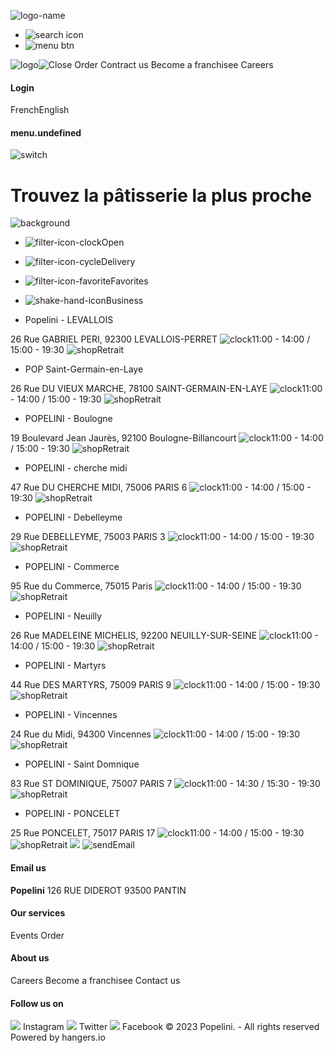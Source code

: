 ![logo-name](https://www.popelini.com/images/src/assets/popelini/icons/logo1-\[sha512:hash:base64:7\].svg)
  * ![search icon](https://www.popelini.com/images/src/assets/popelini/icons/search-\[sha512:hash:base64:7\].svg)
  * ![menu btn](https://www.popelini.com/images/src/assets/patisserie_margot/icons/menu-\[sha512:hash:base64:7\].svg)


![logo](https://www.popelini.com/images/src/assets/popelini/icons/logo1-\[sha512:hash:base64:7\].svg)![Close](https://www.popelini.com/images/src/assets/patisserie_margot/icons/cross-\[sha512:hash:base64:7\].svg)
Order
Contract us
Become a franchisee
Careers
#### Login
FrenchEnglish
#### menu.undefined
![switch](https://www.popelini.com/images/src/assets/patisserie_margot/icons/switch1-\[sha512:hash:base64:7\].svg)
# Trouvez la pâtisserie la plus proche
![background](https://www.popelini.com/images/src/assets/popelini/photos/shop_salesman-\[sha512:hash:base64:7\].png)
  * ![filter-icon-clock](https://www.popelini.com/images/src/images/clock_green-\[sha512:hash:base64:7\].svg)Open
  * ![filter-icon-cycle](https://www.popelini.com/images/src/images/cycle_green-\[sha512:hash:base64:7\].svg)Delivery
  * ![filter-icon-favorite](https://www.popelini.com/images/src/images/favorite_green-\[sha512:hash:base64:7\].svg)Favorites
  * ![shake-hand-icon](https://www.popelini.com/images/src/images/shake_hand-\[sha512:hash:base64:7\].svg)Business


  * Popelini - LEVALLOIS


26 Rue GABRIEL PERI, 92300 LEVALLOIS-PERRET
![clock](https://www.popelini.com/images/src/images/clock_black-\[sha512:hash:base64:7\].svg)11:00 - 14:00 / 15:00 - 19:30
![shop](https://www.popelini.com/images/src/images/shop_black-\[sha512:hash:base64:7\].svg)Retrait
  * POP Saint-Germain-en-Laye


26 Rue DU VIEUX MARCHE, 78100 SAINT-GERMAIN-EN-LAYE
![clock](https://www.popelini.com/images/src/images/clock_black-\[sha512:hash:base64:7\].svg)11:00 - 14:00 / 15:00 - 19:30
![shop](https://www.popelini.com/images/src/images/shop_black-\[sha512:hash:base64:7\].svg)Retrait
  * POPELINI - Boulogne


19 Boulevard Jean Jaurès, 92100 Boulogne-Billancourt
![clock](https://www.popelini.com/images/src/images/clock_black-\[sha512:hash:base64:7\].svg)11:00 - 14:00 / 15:00 - 19:30
![shop](https://www.popelini.com/images/src/images/shop_black-\[sha512:hash:base64:7\].svg)Retrait
  * POPELINI - cherche midi


47 Rue DU CHERCHE MIDI, 75006 PARIS 6
![clock](https://www.popelini.com/images/src/images/clock_black-\[sha512:hash:base64:7\].svg)11:00 - 14:00 / 15:00 - 19:30
![shop](https://www.popelini.com/images/src/images/shop_black-\[sha512:hash:base64:7\].svg)Retrait
  * POPELINI - Debelleyme


29 Rue DEBELLEYME, 75003 PARIS 3
![clock](https://www.popelini.com/images/src/images/clock_black-\[sha512:hash:base64:7\].svg)11:00 - 14:00 / 15:00 - 19:30
![shop](https://www.popelini.com/images/src/images/shop_black-\[sha512:hash:base64:7\].svg)Retrait
  * POPELINI - Commerce


95 Rue du Commerce, 75015 Paris
![clock](https://www.popelini.com/images/src/images/clock_black-\[sha512:hash:base64:7\].svg)11:00 - 14:00 / 15:00 - 19:30
![shop](https://www.popelini.com/images/src/images/shop_black-\[sha512:hash:base64:7\].svg)Retrait
  * POPELINI - Neuilly


26 Rue MADELEINE MICHELIS, 92200 NEUILLY-SUR-SEINE
![clock](https://www.popelini.com/images/src/images/clock_black-\[sha512:hash:base64:7\].svg)11:00 - 14:00 / 15:00 - 19:30
![shop](https://www.popelini.com/images/src/images/shop_black-\[sha512:hash:base64:7\].svg)Retrait
  * POPELINI - Martyrs


44 Rue DES MARTYRS, 75009 PARIS 9
![clock](https://www.popelini.com/images/src/images/clock_black-\[sha512:hash:base64:7\].svg)11:00 - 14:00 / 15:00 - 19:30
![shop](https://www.popelini.com/images/src/images/shop_black-\[sha512:hash:base64:7\].svg)Retrait
  * POPELINI - Vincennes


24 Rue du Midi, 94300 Vincennes
![clock](https://www.popelini.com/images/src/images/clock_black-\[sha512:hash:base64:7\].svg)11:00 - 14:00 / 15:00 - 19:30
![shop](https://www.popelini.com/images/src/images/shop_black-\[sha512:hash:base64:7\].svg)Retrait
  * POPELINI - Saint Domnique


83 Rue ST DOMINIQUE, 75007 PARIS 7
![clock](https://www.popelini.com/images/src/images/clock_black-\[sha512:hash:base64:7\].svg)11:00 - 14:30 / 15:30 - 19:30
![shop](https://www.popelini.com/images/src/images/shop_black-\[sha512:hash:base64:7\].svg)Retrait
  * POPELINI - PONCELET


25 Rue PONCELET, 75017 PARIS 17
![clock](https://www.popelini.com/images/src/images/clock_black-\[sha512:hash:base64:7\].svg)11:00 - 14:00 / 15:00 - 19:30
![shop](https://www.popelini.com/images/src/images/shop_black-\[sha512:hash:base64:7\].svg)Retrait
![](https://www.popelini.com/images/src/assets/popelini/icons/logo1-\[sha512:hash:base64:7\].svg)
![sendEmail](https://www.popelini.com/images/src/assets/patisserie_margot/icons/SendEmail-\[sha512:hash:base64:7\].svg)
#### Email us
**Popelini** 126 RUE DIDEROT 93500 PANTIN
#### Our services
Events
Order
#### About us
Careers
Become a franchisee
Contact us
#### Follow us on
![](https://www.popelini.com/images/src/assets/patisserie_margot/icons/instagram-\[sha512:hash:base64:7\].svg)
Instagram
![](https://www.popelini.com/images/src/assets/patisserie_margot/icons/twitter-\[sha512:hash:base64:7\].svg)
Twitter
![](https://www.popelini.com/images/src/assets/patisserie_margot/icons/facebook-\[sha512:hash:base64:7\].svg)
Facebook
© 2023 Popelini. - All rights reserved Powered by hangers.io
